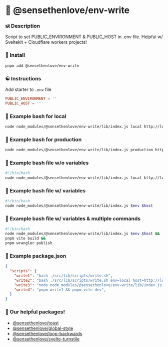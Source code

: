 # 🙏 @sensethenlove/env-write


### 🕉 Description
Script to set PUBLIC_ENVIRONMENT & PUBLIC_HOST in .env file. Helpful w/ Sveltekit + Cloudflare workers projects!

### 💞 Install
```bash
pnpm add @sensethenlove/env-write
```

### ☯️ Instructions
Add starter to `.env` file
```toml
PUBLIC_ENVIRONMENT = ''
PUBLIC_HOST = ''
```

### 🧡 Example bash for local
```bash
node node_modules/@sensethenlove/env-write/lib/index.js local http://localhost:5173
```

### 💛 Example bash for production
```bash
node node_modules/@sensethenlove/env-write/lib/index.js production https://sensethenlove.com
```


### 💙 Example bash file w/o variables
```bash
#!/bin/bash
node node_modules/@sensethenlove/env-write/lib/index.js local http://localhost:5173
```

### 💚 Example bash file w/ variables
```bash
#!/bin/bash
node node_modules/@sensethenlove/env-write/lib/index.js $env $host
```

### 💜 Example bash file w/ variables & multiple commands
```bash
#!/bin/bash
node node_modules/@sensethenlove/env-write/lib/index.js $env $host &&
pnpm vite build &&
pnpm wrangler publish
```

### 💟 Example package.json
```json
{
  "scripts": {
    "write1": "bash ./src/lib/scripts/write.sh",
    "write2": "bash ./src/lib/scripts/write.sh env=local host=http://localhost:5173",
    "write3": "node node_modules/@sensethenlove/env-write/lib/index.js production https://sensethenlove.com",
    "write4": "pnpm write1 && pnpm vite dev",
  }
}
```

### 💖 Our helpful packages!
* [@sensethenlove/toast](https://www.npmjs.com/package/@sensethenlove/toast)
* [@sensethenlove/global-style](https://www.npmjs.com/package/@sensethenlove/global-style)
* [@sensethenlove/loop-backwards](https://www.npmjs.com/package/@sensethenlove/loop-backwards)
* [@sensethenlove/svelte-turnstile](https://www.npmjs.com/package/@sensethenlove/svelte-turnstile)
